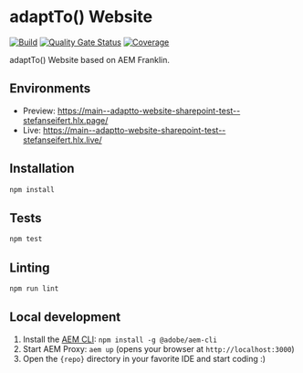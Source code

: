 # adaptTo() Website

[![Build](https://github.com/stefanseifert/adaptto-website-sharepoint-test/workflows/Build/badge.svg?branch=main)](https://github.com/stefanseifert/adaptto-website-sharepoint-test/actions?query=workflow%3ABuild+branch%3Amain)
[![Quality Gate Status](https://sonarcloud.io/api/project_badges/measure?project=adaptto_adaptto-website-sharepoint-test&metric=alert_status)](https://sonarcloud.io/summary/new_code?id=adaptto_adaptto-website-sharepoint-test) [![Coverage](https://sonarcloud.io/api/project_badges/measure?project=adaptto_adaptto-website-sharepoint-test&metric=coverage)](https://sonarcloud.io/summary/new_code?id=adaptto_adaptto-website-sharepoint-test)

adaptTo() Website based on AEM Franklin.

## Environments
- Preview: https://main--adaptto-website-sharepoint-test--stefanseifert.hlx.page/
- Live: https://main--adaptto-website-sharepoint-test--stefanseifert.hlx.live/

## Installation

```sh
npm install
```

## Tests

```sh
npm test
```

## Linting

```sh
npm run lint
```

## Local development

1. Install the [AEM CLI](https://github.com/adobe/helix-cli): `npm install -g @adobe/aem-cli`
2. Start AEM Proxy: `aem up` (opens your browser at `http://localhost:3000`)
3. Open the `{repo}` directory in your favorite IDE and start coding :)
